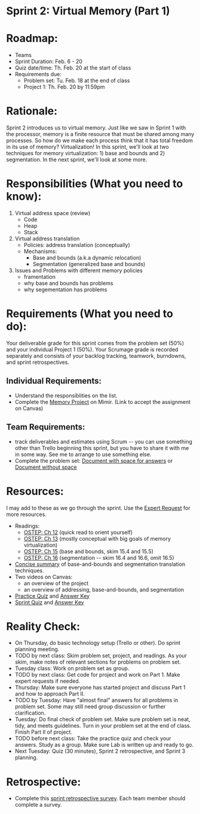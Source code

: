 # Sprint 2: Virtual Memory (Part 1)

# Roadmap:
* Teams
* Sprint Duration: Feb. 6 - 20
* Quiz date/time: Th. Feb. 20 at the start of class
* Requirements due: 
   * Problem set: Tu. Feb. 18 at the end of class
   * Project 1: Th. Feb. 20 by 11:59pm

# Rationale: 
Sprint 2 introduces us to virtual memory.  Just like we saw in Sprint 1 with the processor, memory is a finite resource that must be shared among many processes.  So how do we make each process think that it has total freedom in its use of memory?  Virtualization! In this sprint, we'll look at two techniques for memory virtualization: 1) base and bounds and 2) segmentation.  In the next sprint, we'll look at some more. 

# Responsibilities (What you need to know):
1. Virtual address space (review)
   * Code
   * Heap
   * Stack
2. Virtual address translation
   - Policies: address translation (conceptually)
   - Mechanisms:
      * Base and bounds (a.k.a dynamic relocation)
      * Segmentation (generalized base and bounds)
3. Issues and Problems with different memory policies
   - framentation
   - why base and bounds has problems
   - why segementation has problems
    

# Requirements (What you need to do):
Your deliverable grade for this sprint comes from the problem set (50%) and your individual Project 1 (50%).  Your Scrumage grade is recorded separately and consists of your backlog tracking, teamwork, burndowns, and sprint retrospectives.

## Individual Requirements:
* Understand the responsiblities on the list.
* Complete the [Memory Project](https://github.com/rollins-cms/cms330-spr20/blob/master/sprint2/project-virt-mem.md) on Mimir.  (Link to accept the assignment on Canvas)

## Team Requirements:
* track deliverables and estimates using Scrum -- you can use something other than Trello beginning this sprint, but you have to share it with me in some way.  See me to arrange to use something else.
* Complete the problem set: [Document with space for answers](./sprint2_prob_set_space.pdf) or [Document without space](./sprint2_prob_set_no_space.pdf)

# Resources:  
I may add to these as we go through the sprint.  Use the [Expert Request](https://rollins.co1.qualtrics.com/jfe/form/SV_0jNfbBpN1clDJfn?course=cms330s20&sprint=2) for more resources. 

* Readings:
   * [OSTEP: Ch 12](http://pages.cs.wisc.edu/~remzi/OSTEP/dialogue-vm.pdf) (quick read to orient yourself)
   * [OSTEP: Ch 13](http://pages.cs.wisc.edu/~remzi/OSTEP/vm-intro.pdf) (mostly conceptual with big goals of memory virtualization)
   * [OSTEP: Ch 15](http://pages.cs.wisc.edu/~remzi/OSTEP/vm-mechanism.pdf) (base and bounds, skim 15.4 and 15.5)
   * [OSTEP: Ch 16](http://pages.cs.wisc.edu/~remzi/OSTEP/vm-segmentation.pdf) (segmentation -- skim 16.4 and 16.6, omit 16.5)
* [Concise summary](http://pages.cs.wisc.edu/~bart/537/lecturenotes/s15.html) of base-and-bounds and segmentation translation techniques.
* Two videos on Canvas: 
   * an overview of the project
   * an overview of addressing, base-and-bounds, and segmentation
* [Practice Quiz](./sprint2_practice_quiz.pdf) and [Answer Key](./sprint2_practice_quiz_ans.pdf)
* [Sprint Quiz](./sprint2_quiz.pdf) and [Answer Key](./sprint2_quiz_ans.pdf)

# Reality Check:
  * On Thursday, do basic technology setup (Trello or other).  Do sprint planning meeting.  
  * TODO by next class:  Skim problem set, project, and readings.  As your skim, make notes of relevant sections for problems on problem set.
  * Tuesday class: Work on problem set as group.
  * TODO by next class: Get code for project and work on Part 1.  Make expert requests if needed.
  * Thursday: Make sure everyone has started project and discuss Part 1 and how to approach Part II.
  * TODO by Tuesday: Have "almost final" answers for all problems in problem set.  Some may still need group discussion or further clarification.  
  * Tuesday: Do final check of problem set.  Make sure problem set is neat, tidy, and meets guidelines.  Turn in your problem set at the end of class. Finish Part II of project.
  * TODO before next class: Take the practice quiz and check your answers.  Study as a group.  Make sure Lab is written up and ready to go.
  * Next Tuesday: Quiz (30 minutes), Sprint 2 retrospective, and Sprint 3 planning.

# Retrospective:
  * Complete this [sprint retrospective survey](https://rollins.co1.qualtrics.com/jfe/form/SV_3rAIzhpHFYbIixf?course=330s20&sprint=2).  Each team member should complete a survey.
